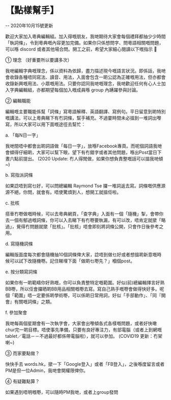 # 【點樣幫手】

-- 2020年10月15號更新

歡迎大家加入粵典編輯組。加入得嘅朋友，我哋期待大家會每個禮拜都抽少少時間「執詞條」，令到粵典嘅內容更加完備。如果你只係想問字、問粵語相關嘅問題，可以喺 discord 或者其他場合問。開工之前，希望大家細心閱讀以下嘅指示 🙂

① 理念 （好重要所以要講多次）

我哋編輯字典嘅理念，係以資料為依歸，盡力描述現今嘅語言狀況。即係話，我哋會收錄各種唔同寫法、讀音、用法，入面會包含一啲公認為正確嘅用法，但亦都會收錄新興嘅用法、小眾嘅用法。只要你認同我哋嘅理念，我哋歡迎任何有心人士加入字典編輯組，亦都期望每個加入嘅成員喺 group 內踴躍參與討論。

② 編輯職能

編輯嘅主要職能係幫「詞條」寫粵語解釋、英語翻譯、寫例句。平日留意到啲特別嘅講法，可以上粵典睇下有冇詞條，幫手補充。不過霎時間未必搵到一堆詞出嚟寫，所以大家可以用下面嘅途徑去幫忙：

a. 「每N日一字」

我哋間唔中都會出啲詞語做「每日一字」，放喺Facebook專頁。而呢個詞語我哋會傾得仔細啲，大家可以幫下眼，望下有冇錯字或者其他問題，喺出Post當日下晝六點前提出。 (2020 Update: 冇人得閒做，如果你想負責整嘅話可以搵我哋傾~)

b. 寫指派詞條

如果諗唔到寫乜好，可以問總編輯 Raymond Tse 攞一堆詞返去寫。詞條嘅供應源源不絕，你問，就會有。唔使驚煩到人，想開工就搵佢啦。

c. 批核

搭車冇嘢做嘅時候，可以去粵典網頁，「查字典」入面有一個「隨機」掣，會帶你去一個有郁過嘅詞條，你可以入去睇下有冇嘢要執漏，有可以改，唔肯定就撳「略過」，覺得冇問題就撳「批核」。「批核」唔會即刻將詞條公開，只會作日後參考之用。

d. 寫隨機詞條

編輯版面度每次都會隨機抽10個詞條俾大家，諗唔到做乜好或者想搵啲新意嘅時候可以試下改隨機嘢。記住睇埋下面「做啲乜嘢先？」嗰個post。

e. 按分類寫詞條

如果你有一啲範疇你好熟嘅，你可以負責整特定嘅範圍。好似(前)總編輯擇言好熟BB嘢，所以佢會攞晒啲BB用品相關嘅嘢去寫。寫自己熟手嘅嘢會做得快好多。呢個「範圍」唔一定要係啲學術嘢，可以係啲日常用詞，好似「手部動作」、「同『開會』有關嘅詞條」之類。

f. 參加聚會

我哋每兩個星期會有一次執字會，大家會出嚟傾各式各樣嘅問題，或者好快噉chur完一啲目標。唔使事先準備，只要有良好專注力，有部電腦（或者上到網嘅tablet／電話－－不過最好都係帶電腦啦），就可以參加。 (COVID19 更新：冇架喇~)

③ 而家要點做？

快快手去 words.hk，撳一下「Google登入」或者「FB登入」，之後喺度留言或者PM是但一位Admin，我哋會開權限俾你。

④ 有疑難點算？

如果遇到唔明嘅嘢，可以隨時PM我哋，或者上group發問
